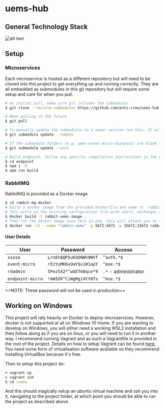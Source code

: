 # uems-hub

## General Technology Stack
![alt text](https://github.com/ents-crew/uems-hub/blob/master/UEMS-Stack.png?raw=true)

## Setup

### Microservices

Each microservice is hosted as a different repository but will need to be cloned into this project to get everything up and running correctly. They are all embedded as submodules in this git repository but will require some setup and care for when you pull. 

```bash
# On initial pull, make sure git includes the submodules
$ git clone --recurse-submodules https://github.com/ents-crew/uems-hub.git

# When pulling in the future
$ git pull

# To manually update the submodules to a newer version run this. It will download the new versions and pin the repository at that version
$ git submodule update --remote

# If the submodule folders (e.g. uems-evnet-micro-dionysus) are blank then run
$ git submodule update --init

# Build endpoint, follow any specific compilation instructions in the git repository if relevant
$ cd endpoint
$ npm i -D
$ npm run build
```

### RabbitMQ

RabbitMQ is provided as a Docker image

```bash
$ cd rabbit-mq-docker
# Build a docker image from the provided Dockerfile and name it `rabbit-uems-image`
# This pulls in the existing configuration file with users, exchanges and queues already setup
$ docker build -t rabbit-uems-image .
# Then run the docker image once this is one, this will attach you to the process (-it) and forwards the ports as shown. You can then access the admin interface on http://localhost:15672
$ docker run -it --name "rabbit-uems" -p 5672:5672 -p 15672:15672 rabbit-uems-image
```

#### User Details

| User          | Password               | Access               |
| ------------- | ---------------------- | -------------------- |
| `xssso`       | `Lrn6t8@P5uH3ONW%9WVf` | `^auth.*$`           |
| `event-micro` | `rEzYuMK6vUaY$u1#1apY` | `^mse.*$`            |
| `rdadmin`     | `5PeztA2*^wGETm8qce*9` | `.*` - administrator |
| `endpoint-micro` | `*AWIOX^CiWgMg14tY0Ts` | `^mse.*$` |

==NOTE: These password will not be used in production==

## Working on Windows

This project will rely heavily on Docker to deploy microservices. However, docker is not supported at all on Windows 10 Home. If you are wanting to develop on Windows, you will either need a working WSL2 installation and then follow along as if you are on linux, or you will need to run it in another way. I recommend running Vagrant and as such a Vagrantfile is provided in the root of the project. Details on how to setup Vagrant can be found [here](https://www.vagrantup.com/docs/installation). You need some form of virtualisation software available so they recommend installing VirtualBox because it's free.

Then to setup this project do:

```cmd
> vagrant up
> vagrant ssh
$ cd /uems
```

And this should magically setup an ubuntu virtual machine and ssh you into it, navigating to the project folder, at which point you should be able to run the project as described above.
